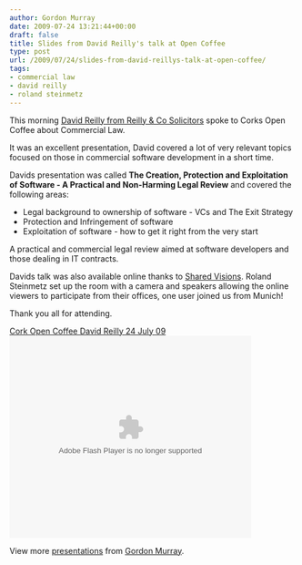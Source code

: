 ```yaml
---
author: Gordon Murray
date: 2009-07-24 13:21:44+00:00
draft: false
title: Slides from David Reilly's talk at Open Coffee
type: post
url: /2009/07/24/slides-from-david-reillys-talk-at-open-coffee/
tags:
- commercial law
- david reilly
- roland steinmetz
---
```


This morning [David Reilly from Reilly & Co Solicitors](http://dreilly.ie) spoke to Corks Open Coffee about Commercial Law.

It was an excellent presentation, David covered a lot of very relevant topics focused on those in commercial software development in a short time. 

Davids presentation was called **The Creation, Protection and Exploitation of Software - A Practical and Non-Harming Legal Review** and covered the following areas:
 
- Legal background to ownership of software - VCs and The Exit Strategy
- Protection and Infringement of software
- Exploitation of software - how to get it right from the very start
 
A practical and commercial legal review aimed at software developers and those dealing in IT contracts. 

Davids talk was also available online thanks to [Shared Visions](http://www.sharedvisions.ie). Roland Steinmetz set up the room with a camera and speakers allowing the online viewers to participate from their offices, one user joined us from Munich!

Thank you all for attending.



[Cork Open Coffee David Reilly 24 July 09](http://www.slideshare.net/murrion/cork-open-coffee-david-reilly-24-july-09)<object style="margin:0px" width="425" height="355"><embed src="http://static.slidesharecdn.com/swf/ssplayer2.swf?doc=opencoffee-davidreilly24july09-090724080727-phpapp02&stripped_title=cork-open-coffee-david-reilly-24-july-09" type="application/x-shockwave-flash" allowscriptaccess="always" allowfullscreen="true" width="425" height="355"></embed></object>

View more [presentations](http://www.slideshare.net/) from [Gordon Murray](http://www.slideshare.net/murrion).
